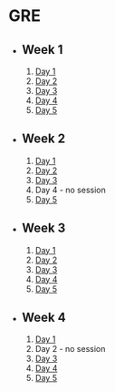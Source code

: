 # GRE

- ## Week 1

   1. [Day 1](https://www.facebook.com/iCodeguru/videos/1755141881659929)
   2. [Day 2](https://www.facebook.com/iCodeguru/videos/841616294260693)
   3. [Day 3](https://www.facebook.com/iCodeguru/videos/1483837912467226)
   4. [Day 4](https://fb.watch/nMQSL7KGmr/?mibextid=2JQ9oc)
   5. [Day 5](https://fb.watch/nO6riDBpIq/?mibextid=2JQ9oc)

- ## Week 2

   1. [Day 1](https://fb.watch/nS6uzeHyD3/?mibextid=2JQ9oc)
   2. [Day 2](https://fb.watch/nTgVLwCirM/?mibextid=2JQ9oc)
   3. [Day 3](https://fb.watch/nUSZwJZuqB/?mibextid=2JQ9oc)
   4. Day 4 - no session
   5. [Day 5](https://fb.watch/nX61J1wdCe/?mibextid=2JQ9oc)

- ## Week 3

   1. [Day 1](https://fb.watch/n-ziAb7XvM/?mibextid=2JQ9oc)
   2. [Day 2](https://www.facebook.com/iCodeguru/videos/1551436732350843)
   3. [Day 3](https://fb.watch/o2faGNLtX5/?mibextid=2JQ9oc)
   4. [Day 4](https://fb.watch/o3v29Mdrw7/?mibextid=2JQ9oc)
   5. [Day 5](https://fb.watch/o4-Ib6XCcj/?mibextid=2JQ9oc)

- ## Week 4

   1. [Day 1](https://www.facebook.com/iCodeguru/videos/244544958607890)
   2. Day 2 - no session
   3. [Day 3]()
   4. [Day 4]()
   5. [Day 5]()